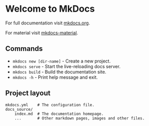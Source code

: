 # Welcome to MkDocs

For full documentation visit [mkdocs.org](https://www.mkdocs.org).

For material visit [mkdocs-material](https://squidfunk.github.io/mkdocs-material/reference/).


## Commands

* `mkdocs new [dir-name]` - Create a new project.
* `mkdocs serve` - Start the live-reloading docs server.
* `mkdocs build` - Build the documentation site.
* `mkdocs -h` - Print help message and exit.

## Project layout

    mkdocs.yml    # The configuration file.
    docs_source/
        index.md  # The documentation homepage.
        ...       # Other markdown pages, images and other files.

